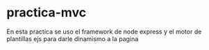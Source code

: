 # practica-mvc
En esta practica se uso el framework de node express y el motor de plantillas ejs para darle dinamismo a la pagina
